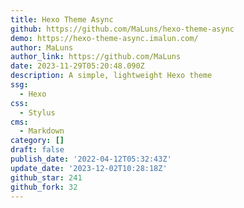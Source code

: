 ```yaml
---
title: Hexo Theme Async
github: https://github.com/MaLuns/hexo-theme-async
demo: https://hexo-theme-async.imalun.com/
author: MaLuns
author_link: https://github.com/MaLuns
date: 2023-11-29T05:20:48.090Z
description: A simple, lightweight Hexo theme
ssg:
  - Hexo
css:
  - Stylus
cms:
  - Markdown
category: []
draft: false
publish_date: '2022-04-12T05:32:43Z'
update_date: '2023-12-02T10:28:18Z'
github_star: 241
github_fork: 32
---
```

